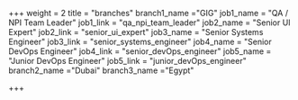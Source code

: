 +++
weight = 2
title = "branches"
branch1_name ="GIG"
job1_name = "QA / NPI Team Leader"
job1_link = "qa_npi_team_leader"
job2_name = "Senior UI Expert"
job2_link = "senior_ui_expert"
job3_name = "Senior Systems Engineer"
job3_link = "senior_systems_engineer"
job4_name = "Senior DevOps Engineer"
job4_link = "senior_devOps_engineer"
job5_name = "Junior DevOps Engineer"
job5_link = "junior_devOps_engineer"
branch2_name ="Dubai"
branch3_name ="Egypt"

+++
